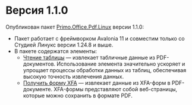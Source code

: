 # Версия 1.1.0

Опубликован пакет [Primo.Office.Pdf.Linux](https://docs.primo-rpa.ru/primo-rpa/g_elements/el-extra/pdf) версии 1.1.0:
* Пакет работает с фреймворком Avalonia 11 и совместим только со Студией Линукс версии 1.24.8 и выше.
* В пакете содержатся элементы:
  * [Чтение таблицы](https://docs.primo-rpa.ru/primo-rpa/g_elements/el-extra/pdf/gettable) — извлекает табличные данные из PDF-документов. Использование элемента значительно ускоряет и упрощает процессы обработки данных из таблиц, обеспечивая высокую точность извлечения данных.
  * [Получить форму XFA](https://docs.primo-rpa.ru/primo-rpa/g_elements/el-extra/pdf/getxfaform) — извлекает данные из XFA-форм в PDF-документе. XFA-формы представляют собой веб-страницы, которые можно сохранить в формате PDF.

